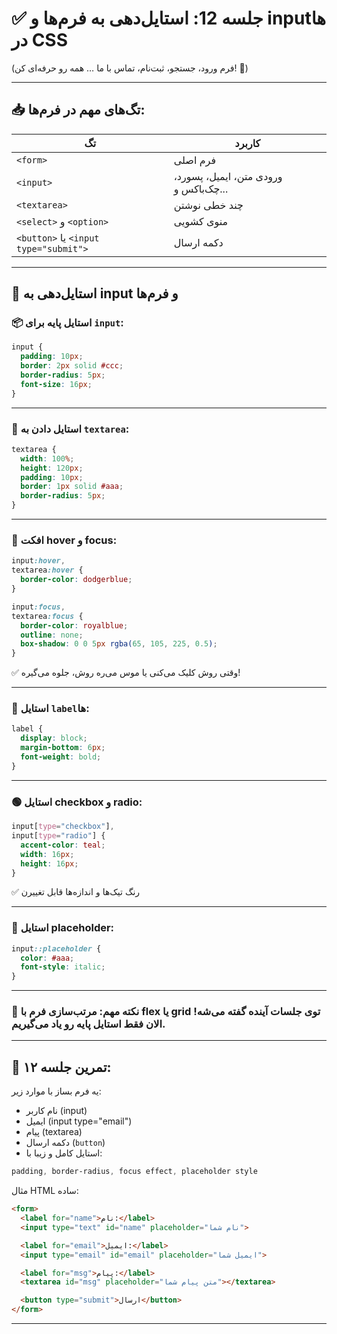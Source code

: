 # ✅ جلسه 12: استایل‌دهی به فرم‌ها و inputها در CSS

(فرم ورود، جستجو، ثبت‌نام، تماس با ما … همه رو حرفه‌ای کن! 🧾)

---

## 📥 تگ‌های مهم در فرم‌ها:

| تگ                                    | کاربرد                                |
| ------------------------------------- | ------------------------------------- |
| `<form>`                              | فرم اصلی                              |
| `<input>`                             | ورودی متن، ایمیل، پسورد، چک‌باکس و... |
| `<textarea>`                          | چند خطی نوشتن                         |
| `<select>` و `<option>`               | منوی کشویی                            |
| `<button>` یا `<input type="submit">` | دکمه ارسال                            |

---

## 🎯 استایل‌دهی به input و فرم‌ها

### 📦 استایل پایه برای `input`:

```css
input {
  padding: 10px;
  border: 2px solid #ccc;
  border-radius: 5px;
  font-size: 16px;
}
```

---

### 📘 استایل دادن به `textarea`:

```css
textarea {
  width: 100%;
  height: 120px;
  padding: 10px;
  border: 1px solid #aaa;
  border-radius: 5px;
}
```

---

### 🧪 افکت hover و focus:

```css
input:hover,
textarea:hover {
  border-color: dodgerblue;
}

input:focus,
textarea:focus {
  border-color: royalblue;
  outline: none;
  box-shadow: 0 0 5px rgba(65, 105, 225, 0.5);
}
```

✅ وقتی روش کلیک می‌کنی یا موس می‌ره روش، جلوه می‌گیره!

---

### 🎨 استایل `label`‌ها:

```css
label {
  display: block;
  margin-bottom: 6px;
  font-weight: bold;
}
```

---

### 🟢 استایل checkbox و radio:

```css
input[type="checkbox"],
input[type="radio"] {
  accent-color: teal;
  width: 16px;
  height: 16px;
}
```

✅ رنگ تیک‌ها و اندازه‌ها قابل تغییرن

---

### 💬 استایل placeholder:

```css
input::placeholder {
  color: #aaa;
  font-style: italic;
}
```

---

### 🧠 نکته مهم: مرتب‌سازی فرم با flex یا grid توی جلسات آینده گفته می‌شه! الان فقط استایل پایه رو یاد می‌گیریم.

---

## 📝 تمرین جلسه ۱۲:

یه فرم بساز با موارد زیر:

* نام کاربر (input)
* ایمیل (input type="email")
* پیام (textarea)
* دکمه ارسال (`button`)
* استایل کامل و زیبا با:

```css
padding, border-radius, focus effect, placeholder style
```

مثال HTML ساده:

```html
<form>
  <label for="name">نام:</label>
  <input type="text" id="name" placeholder="نام شما">

  <label for="email">ایمیل:</label>
  <input type="email" id="email" placeholder="ایمیل شما">

  <label for="msg">پیام:</label>
  <textarea id="msg" placeholder="متن پیام شما"></textarea>

  <button type="submit">ارسال</button>
</form>
```

---
